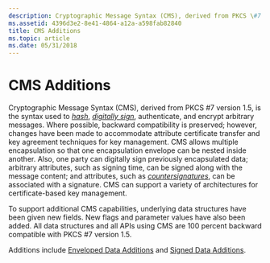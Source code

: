 ```yaml
---
description: Cryptographic Message Syntax (CMS), derived from PKCS \#7 version 1.5, is the syntax used to hash, digitally sign, authenticate, and encrypt arbitrary messages.
ms.assetid: 4396d3e2-8e41-4864-a12a-a598fab82840
title: CMS Additions
ms.topic: article
ms.date: 05/31/2018
---
```


# CMS Additions

Cryptographic Message Syntax (CMS), derived from PKCS \#7 version 1.5, is the syntax used to [*hash*](../secgloss/h-gly.md), [*digitally sign*](../secgloss/d-gly.md), authenticate, and encrypt arbitrary messages. Where possible, backward compatibility is preserved; however, changes have been made to accommodate attribute certificate transfer and key agreement techniques for key management. CMS allows multiple encapsulation so that one encapsulation envelope can be nested inside another. Also, one party can digitally sign previously encapsulated data; arbitrary attributes, such as signing time, can be signed along with the message content; and attributes, such as [*countersignatures*](../secgloss/c-gly.md), can be associated with a signature. CMS can support a variety of architectures for certificate-based key management.

To support additional CMS capabilities, underlying data structures have been given new fields. New flags and parameter values have also been added. All data structures and all APIs using CMS are 100 percent backward compatible with PKCS \#7 version 1.5.

Additions include [Enveloped Data Additions](enveloped-data-additions.md) and [Signed Data Additions](signed-data-additions.md).

 

 
